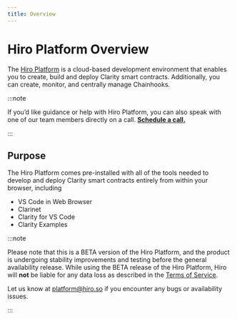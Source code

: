 ```yaml
---
title: Overview
---
```


# Hiro Platform Overview

The [Hiro Platform](https://platform.hiro.so/) is a cloud-based development environment that enables you to create, build and deploy Clarity smart contracts. Additionally, you can create, monitor, and centrally manage Chainhooks.

:::note

If you’d like guidance or help with Hiro Platform, you can also speak with one of our team members directly on a call.
**[Schedule a call.](https://calendly.com/sabbyanandan/platform-office-hours)**

:::

## Purpose

The Hiro Platform comes pre-installed with all of the tools needed to develop and deploy Clarity smart contracts entirely from within your browser, including

- VS Code in Web Browser
- Clarinet
- Clarity for VS Code
- Clarity Examples

:::note

Please note that this is a BETA version of the Hiro Platform, and the product is undergoing stability improvements and testing before the general availability release.
While using the BETA release of the Hiro Platform, Hiro will **not** be liable for any data loss as described in the [Terms of Service](http://hiro.so/terms).


Let us know at platform@hiro.so if you encounter any bugs or availability issues.

:::
